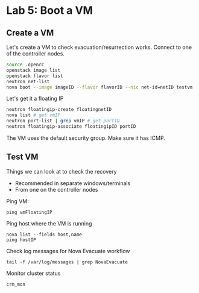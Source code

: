 <!-- .slide: data-state="section-break" id="lab-5" data-menu-title="Lab 5: Boot a VM" -->
# Lab 5: Boot a VM


<!-- .slide: data-state="normal" id="create-vm" -->
## Create a VM

Let's create a VM to check evacuation/resurrection works.
Connect to one of the controller nodes.

```sh
source .openrc
openstack image list
openstack flavor list
neutron net-list
nova boot --image imageID --flavor flavorID --nic net-id=netID testvm
```

Let's get it a floating IP

```sh
neutron floatingip-create floatingnetID
nova list # get vmIP
neutron port-list | grep vmIP # get portID
neutron floatingip-associate floatingipID portID
```

The VM uses the default security group. Make sure it has ICMP.


<!-- .slide: data-state="normal" id="test-vm" -->
## Test VM

Things we can look at to check the recovery
* Recommended in separate windows/terminals
* From one on the controller nodes

Ping VM:
```
ping vmFloatingIP
```

Ping host where the VM is running
```
nova list --fields host,name
ping hostIP
```

Check log messages for Nova Evacuate workflow
```
tail -f /var/log/messages | grep NovaEvacuate
```

Monitor cluster status
```
crm_mon
```
